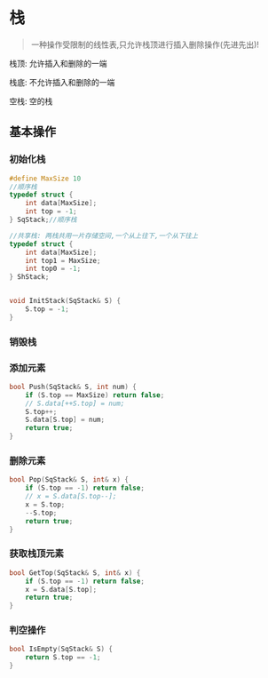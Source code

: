 # 栈

> 一种操作受限制的线性表,只允许栈顶进行插入删除操作(先进先出)!

栈顶: 允许插入和删除的一端

栈底: 不允许插入和删除的一端

空栈: 空的栈

## 基本操作

### 初始化栈

```c++
#define MaxSize 10
//顺序栈
typedef struct {
    int data[MaxSize];
    int top = -1;
} SqStack;//顺序栈

//共享栈: 两栈共用一片存储空间,一个从上往下,一个从下往上
typedef struct {
    int data[MaxSize];
    int top1 = MaxSize;
    int top0 = -1;
} ShStack;


void InitStack(SqStack& S) {
    S.top = -1;
}
```

### 销毁栈

### 添加元素

```c++
bool Push(SqStack& S, int num) {
    if (S.top == MaxSize) return false;
    // S.data[++S.top] = num;
    S.top++;
    S.data[S.top] = num;
    return true;
}
```

### 删除元素

```c++
bool Pop(SqStack& S, int& x) {
    if (S.top == -1) return false;
    // x = S.data[S.top--];
    x = S.top;
    --S.top;
    return true;
}
```

### 获取栈顶元素

```c++
bool GetTop(SqStack& S, int& x) {
    if (S.top == -1) return false;
    x = S.data[S.top];
    return true;
}
```



### 判空操作

```c++
bool IsEmpty(SqStack& S) {
    return S.top == -1;
}
```

